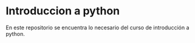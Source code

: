 # Introduccion a python
En este repositorio se encuentra lo necesario del curso de introducción a python. 
